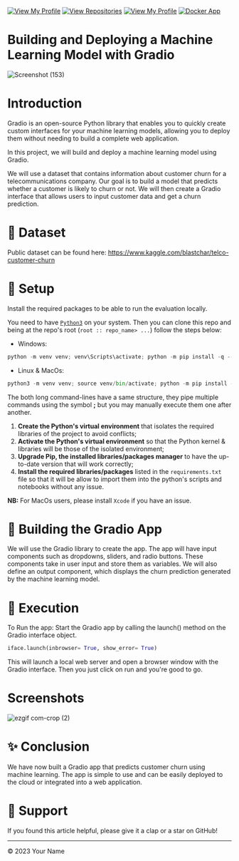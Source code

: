 [![View My Profile](https://img.shields.io/badge/View-My_Profile-green?logo=GitHub)](https://github.com/ikoghoemmanuell)
[![View Repositories](https://img.shields.io/badge/View-My_Repositories-blue?logo=GitHub)](https://github.com/ikoghoemmanuell?tab=repositories)
[![View My Profile](https://img.shields.io/badge/MEDIUM-Article-purple?logo=Medium)](https://medium.com/@emmanuel.ikogho/deploying-a-machine-learning-model-with-gradio-97d4f8c5e795)
[![Docker App](https://img.shields.io/badge/Gradio-App-yellow)](https://huggingface.co/spaces/ikoghoemmanuell/Churn-Classification-App-Gradio)

# Building and Deploying a Machine Learning Model with Gradio

![Screenshot (153)](https://github.com/ikoghoemmanuell/gradio-classification-app/assets/102419217/7394058d-ca91-40fe-b444-f44b426581b9)

# Introduction

Gradio is an open-source Python library that enables you to quickly create custom interfaces for your machine learning models, allowing you to deploy them without needing to build a complete web application.

In this project, we will build and deploy a machine learning model using Gradio.

We will use a dataset that contains information about customer churn for a telecommunications company. Our goal is to build a model that predicts whether a customer is likely to churn or not. We will then create a Gradio interface that allows users to input customer data and get a churn prediction.

# 📁 Dataset

Public dataset can be found here: https://www.kaggle.com/blastchar/telco-customer-churn

# 🚀 Setup

Install the required packages to be able to run the evaluation locally.

You need to have [`Python3`](https://www.python.org/) on your system. Then you can clone this repo and being at the repo's root (`root :: repo_name> ...`) follow the steps below:

- Windows:

```python
python -m venv venv; venv\Scripts\activate; python -m pip install -q --upgrade pip; python -m pip install -qr requirements.txt
```

- Linux & MacOs:

```python
python3 -m venv venv; source venv/bin/activate; python -m pip install -q --upgrade pip; python -m pip install -qr requirements.txt
```

The both long command-lines have a same structure, they pipe multiple commands using the symbol **;** but you may manually execute them one after another.

1. **Create the Python's virtual environment** that isolates the required libraries of the project to avoid conflicts;
2. **Activate the Python's virtual environment** so that the Python kernel & libraries will be those of the isolated environment;
3. **Upgrade Pip, the installed libraries/packages manager** to have the up-to-date version that will work correctly;
4. **Install the required libraries/packages** listed in the `requirements.txt` file so that it will be allow to import them into the python's scripts and notebooks without any issue.

**NB:** For MacOs users, please install `Xcode` if you have an issue.

# 🔧 Building the Gradio App

We will use the Gradio library to create the app. The app will have input components such as dropdowns, sliders, and radio buttons. These components take in user input and store them as variables. We will also define an output component, which displays the churn prediction generated by the machine learning model.

# 🚀 Execution

To Run the app: Start the Gradio app by calling the launch() method on the Gradio interface object.

```python
iface.launch(inbrowser= True, show_error= True)
```

This will launch a local web server and open a browser window with the Gradio interface. Then you just click on run and you're good to go.

# Screenshots
![ezgif com-crop (2)](https://github.com/ikoghoemmanuell/gradio-classification-app/assets/102419217/d38037f5-9454-4c77-b5cc-e3a8197fd043)

# ✨ Conclusion

We have now built a Gradio app that predicts customer churn using machine learning. The app is simple to use and can be easily deployed to the cloud or integrated into a web application.

# 👏 Support

If you found this article helpful, please give it a clap or a star on GitHub!

---

<p>&copy; 2023 Your Name</p>
